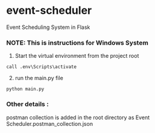 # event-scheduler
Event Scheduling System in Flask

### NOTE: This is instructions for Windows System

1. Start the virtual environment from the project root

` call .env\Scripts\activate `

2. run the main.py file

` python main.py `

### Other details :

postman collection is added in the root directory as Event Scheduler.postman_collection.json